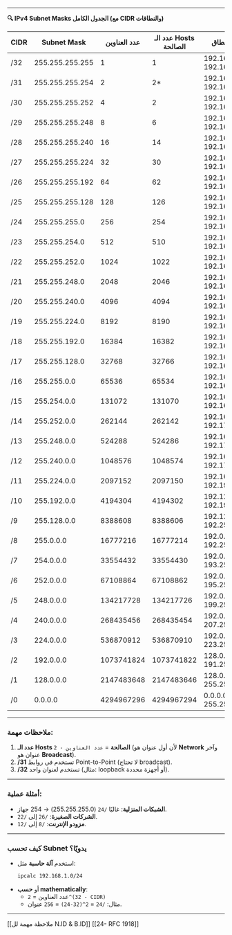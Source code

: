 
---

**🔍 IPv4 Subnet Masks الجدول الكامل (مع CIDR والنطاقات)**  

| **CIDR** | **Subnet Mask**      | **عدد العناوين** | **عدد الـ Hosts الصالحة** | **مثال على نطاق**          |
|----------|----------------------|------------------|---------------------------|----------------------------|
| /32      | 255.255.255.255      | 1                | 1                         | 192.168.1.1 - 192.168.1.1  |
| /31      | 255.255.255.254      | 2                | 2*                        | 192.168.1.0 - 192.168.1.1  |
| /30      | 255.255.255.252      | 4                | 2                         | 192.168.1.0 - 192.168.1.3  |
| /29      | 255.255.255.248      | 8                | 6                         | 192.168.1.0 - 192.168.1.7  |
| /28      | 255.255.255.240      | 16               | 14                        | 192.168.1.0 - 192.168.1.15 |
| /27      | 255.255.255.224      | 32               | 30                        | 192.168.1.0 - 192.168.1.31 |
| /26      | 255.255.255.192      | 64               | 62                        | 192.168.1.0 - 192.168.1.63 |
| /25      | 255.255.255.128      | 128              | 126                       | 192.168.1.0 - 192.168.1.127|
| /24      | 255.255.255.0        | 256              | 254                       | 192.168.1.0 - 192.168.1.255|
| /23      | 255.255.254.0        | 512              | 510                       | 192.168.0.0 - 192.168.1.255|
| /22      | 255.255.252.0        | 1024             | 1022                      | 192.168.0.0 - 192.168.3.255|
| /21      | 255.255.248.0        | 2048             | 2046                      | 192.168.0.0 - 192.168.7.255|
| /20      | 255.255.240.0        | 4096             | 4094                      | 192.168.0.0 - 192.168.15.255|
| /19      | 255.255.224.0        | 8192             | 8190                      | 192.168.0.0 - 192.168.31.255|
| /18      | 255.255.192.0        | 16384            | 16382                     | 192.168.0.0 - 192.168.63.255|
| /17      | 255.255.128.0        | 32768            | 32766                     | 192.168.0.0 - 192.168.127.255|
| /16      | 255.255.0.0          | 65536            | 65534                     | 192.168.0.0 - 192.168.255.255|
| /15      | 255.254.0.0          | 131072           | 131070                    | 192.168.0.0 - 192.169.255.255|
| /14      | 255.252.0.0          | 262144           | 262142                    | 192.168.0.0 - 192.171.255.255|
| /13      | 255.248.0.0          | 524288           | 524286                    | 192.168.0.0 - 192.175.255.255|
| /12      | 255.240.0.0          | 1048576          | 1048574                   | 192.160.0.0 - 192.175.255.255|
| /11      | 255.224.0.0          | 2097152          | 2097150                   | 192.160.0.0 - 192.191.255.255|
| /10      | 255.192.0.0          | 4194304          | 4194302                   | 192.128.0.0 - 192.191.255.255|
| /9       | 255.128.0.0          | 8388608          | 8388606                   | 192.128.0.0 - 192.255.255.255|
| /8       | 255.0.0.0            | 16777216         | 16777214                  | 192.0.0.0 - 192.255.255.255|
| /7       | 254.0.0.0            | 33554432         | 33554430                  | 192.0.0.0 - 193.255.255.255|
| /6       | 252.0.0.0            | 67108864         | 67108862                  | 192.0.0.0 - 195.255.255.255|
| /5       | 248.0.0.0            | 134217728        | 134217726                 | 192.0.0.0 - 199.255.255.255|
| /4       | 240.0.0.0            | 268435456        | 268435454                 | 192.0.0.0 - 207.255.255.255|
| /3       | 224.0.0.0            | 536870912        | 536870910                 | 192.0.0.0 - 223.255.255.255|
| /2       | 192.0.0.0            | 1073741824       | 1073741822                | 128.0.0.0 - 191.255.255.255|
| /1       | 128.0.0.0            | 2147483648       | 2147483646                | 128.0.0.0 - 255.255.255.255|
| /0       | 0.0.0.0              | 4294967296       | 4294967294                | 0.0.0.0 - 255.255.255.255  |

---

### **ملاحظات مهمة:**  
1. **عدد الـ Hosts الصالحة** = `عدد العناوين - 2` (لأن أول عنوان هو **Network** وآخر عنوان هو **Broadcast**).  
2. **/31** تستخدم في روابط Point-to-Point (لا تحتاج broadcast).  
3. **/32** تستخدم لعنوان واحد (مثال: loopback أو أجهزة محددة).  

---

### **أمثلة عملية:**  
- **الشبكات المنزلية**: غالبًا `/24` (255.255.255.0) → 254 جهاز.  
- **الشركات الصغيرة**: `/26` إلى `/22`.  
- **مزودو الإنترنت**: `/8` إلى `/12`.  

---

### **كيف تحسب Subnet يدويًا؟**  
- استخدم **آلة حاسبة** مثل:  
  ```bash
  ipcalc 192.168.1.0/24
  ```  
- أو **حسب mathematically**:  
  - عدد العناوين = `2^(32 - CIDR)`  
  - مثال: `/24` = `2^(32-24)` = `256` عنوان.  

---


[[ملاحظة مهمة لل N.ID & B.ID]]
[[24- RFC 1918]]